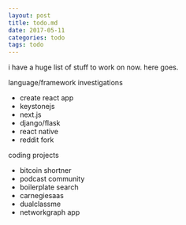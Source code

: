 ```yaml
---
layout: post
title: todo.md
date: 2017-05-11
categories: todo
tags: todo
---
```


i have a huge list of stuff to work on now. here goes.

language/framework investigations
- create react app
- keystonejs
- next.js
- django/flask
- react native
- reddit fork

coding projects
- bitcoin shortner
- podcast community
- boilerplate search
- carnegiesaas
- dualclassme
- networkgraph app


